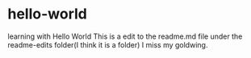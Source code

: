 # hello-world
learning with Hello World
This is a edit to the readme.md file under the readme-edits folder(I think it is a folder)
I miss my goldwing.


